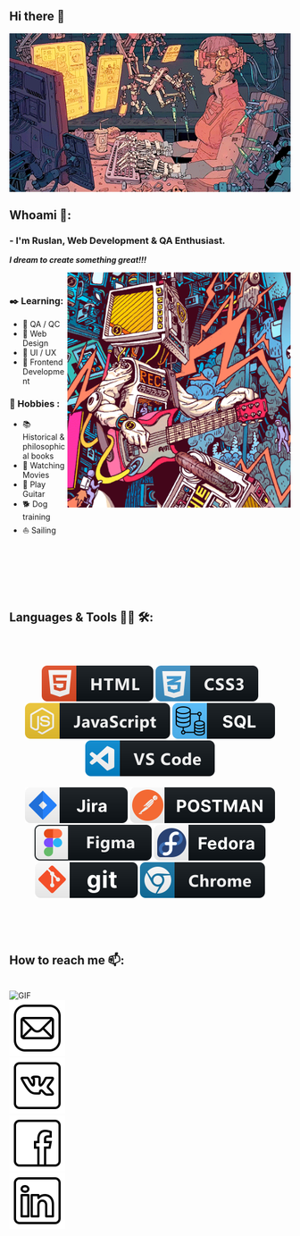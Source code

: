  ## Hi there 🙏
 
 <div align="center">
<img hight="304" width="540" alt="GIF" align="center" src="assets/cyb2.gif">
</div>
 
 
<!-- [![Typing SVG](https://readme-typing-svg.herokuapp.com?size=15&duration=7000&color=F7AA00&center=true&width=700&lines=+I+am+the+Lexx.+I+am+the+most+powerful+weapon+of+destruction+in+the+two+universes.)](https://git.io/typing-svg)
<div align="center">
<img hight="200" width="500" alt="GIF" align="center" src="assets/lexx.gif">
</div>
 -->

## Whoami 🌌:

### - I'm Ruslan, Web Development & QA Enthusiast.
___I dream to create something great!!!___

<img hight="400" width="400" alt="GIF" align="right" src="assets/guittv.gif">
</br>

###  ✒️ Learning:
- 🚀 QA / QC
- 🚀 Web Design
- 🚀 UI / UX
- 🚀 Frontend Development

###  🎨 Hobbies : 
- 📚 Historical & philosophical books
- 🎥 Watching Movies
- 🎸 Play Guitar
- 🐕‍ Dog training
- ⛵ Sailing

</br>
</br>
</br>
</br>
</br>



## Languages & Tools 👨‍💻 🛠:
</br>
</br>
<p align="center">
<!--  <img src="svg/sass.svg" alt="sass" hight="60"> -->
<!--  <img src="svg/ts.svg" alt="ts" hight="60">  -->
 <img src="svg/html.svg" alt="html" hight="60">
 <img src="svg/css3.svg" alt="css"  hight="60">
 <img src="svg/js.svg" alt="js" hight="60"> 
 <img src="svg/sql.svg" alt="sql" hight="60">
 <img src="svg/vscode.svg" alt="vscode" hight="60">
 </br>
<!--  <img src="svg/nodejs.svg" alt="nodejs" hight="60"> -->
<!--  <img src="svg/react.svg" alt="react" hight="60"> -->
<!--  <img src="svg/vue.svg" alt="vue" hight="60"> -->
<!--  <img src="svg/gulp.svg" alt="gulp"  hight="60"> -->
 </br>
 <img src="svg/jira.svg" alt="jira" hight="60">
 <img src="svg/postman.svg" alt="postman" hight="60">
 <img src="svg/figma.svg" alt="figma" hight="60">
 <img src="svg/fedora.svg" alt="fedora" hight="60">
 <img src="svg/git.svg" alt="git" hight="60">
 <img src="svg/chrome.svg" alt="chrome" hight="60">
 </br>
 
</p>

<!-- For more icons please follow  https://github.com/MikeCodesDotNET/ColoredBadges -->
</br>
</br>
</br>


## How to reach me 📫:
</br>

<img hight="400" width="600" alt="GIF" align="right" src="assets/cyb3.gif">
<p align="left"> 
 <a href="mailto: ruskobalt16@gmail.com"><img src="svg/mail3.svg" alt="ruskobalt16@gmail.com" hight="60" margin-right: "16px"></a>
 </br>
 <a href="https://vk.com/id_elifas" target="_blank"> <img src="svg/vk3.svg" alt="VK"  hight="60"></a>
 </br>
 <a href="https://www.facebook.com/profile.php?id=100006491041883" target="_blank"><img src="svg/fb3.svg" alt="fb"  hight="60"></a>
 </br>
 <a href="https://www.linkedin.com/in/ruslan-sagyndykov-28a7a122a" target="_blank"><img src="svg/lnkdn3.svg" alt="linkedin"  hight="60"></a>
</p> 













<!--

👨‍



<!--
**kobalt16/kobalt16** is a ✨ _special_ ✨ repository because its `README.md` (this file) appears on your GitHub profile.

Here are some ideas to get you started:

- 🔭 I’m currently working on ...
- 🌱 I’m currently learning ...
- 👯 I’m looking to collaborate on ...
- 🤔 I’m looking for help with ...
- 💬 Ask me about ...
- 📫 How to reach me: ...
- 😄 Pronouns: ...
- ⚡ Fun fact: ...
-->
